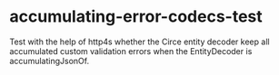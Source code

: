 # accumulating-error-codecs-test

Test with the help of http4s whether the Circe entity decoder keep all accumulated custom validation errors when the EntityDecoder is accumulatingJsonOf.
